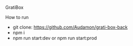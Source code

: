 GratiBox


How to run

- git clone: https://github.com/Audamon/grati-box-back
- npm i
- npm run start:dev or npm run start:prod


